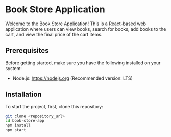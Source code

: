 # Book Store Application

Welcome to the Book Store Application! This is a React-based web application where users can view books, search for books, add books to the cart, and view the final price of the cart items.

## Prerequisites

Before getting started, make sure you have the following installed on your system:

- Node.js: https://nodejs.org (Recommended version: LTS)

## Installation

To start the project, first, clone this repository:

```bash
git clone <repository_url>
cd book-store-app
npm install
npm start
```

